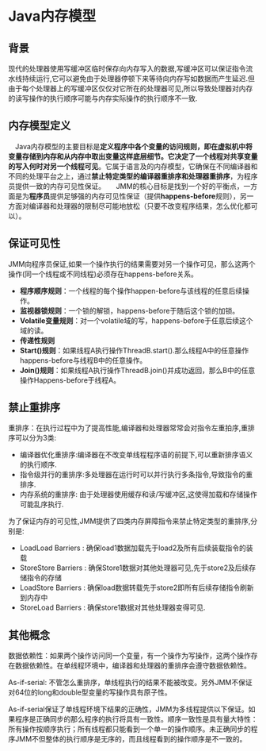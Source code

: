 # Java内存模型

## 背景
 现代的处理器使用写缓冲区临时保存向内存写入的数据,写缓冲区可以保证指令流水线持续运行,它可以避免由于处理器停顿下来等待向内存写如数据而产生延迟.但由于每个处理器上的写缓冲区仅仅对它所在的处理器可见,所以导致处理器对内存的读写操作的执行顺序可能与内存实际操作的执行顺序不一致.

## 内存模型定义
　Java内存模型的主要目标是**定义程序中各个变量的访问规则，即在虚拟机中将变量存储到内存和从内存中取出变量这样底层细节。它决定了一个线程对共享变量的写入何时对另一个线程可见**。它属于语言及的内存模型，它确保在不同编译器和不同的处理平台之上，通过**禁止特定类型的编译器重排序和处理器重排序**，为程序员提供一致的内存可见性保证。
　
  JMM的核心目标是找到一个好的平衡点，一方面是为**程序员**提供足够强的内存可见性保证（提供**happens-before**规则），另一方面对编译器和处理器的限制尽可能地放松（只要不改变程序结果，怎么优化都可以）。

## 保证可见性
JMM向程序员保证,如果一个操作执行的结果需要对另一个操作可见，那么这两个操作(同一个线程或不同线程)必须存在happens-before关系。
 - **程序顺序规则**：一个线程的每个操作happen-before与该线程的任意后续操作。
 - **监视器锁规则**：一个锁的解锁，happens-before于随后这个锁的加锁。
 - **Volatile变量规则**：对一个volatile域的写，happens-before于任意后续这个域的读。
 - **传递性规则**
 - **Start()规则**：如果线程A执行操作ThreadB.start().那么线程A中的任意操作happens-before与线程B中的任意操作。
 - **Join()规则**：如果线程A执行操作ThreadB.join()并成功返回，那么B中的任意操作Happens-before于线程A。

## 禁止重排序
重排序：在执行过程中为了提高性能,编译器和处理器常常会对指令左重拍序,重排序可以分为3类:
 - 编译器优化重排序:编译器在不改变单线程程序语的前提下,可以重新排序语义的执行顺序.
 - 指令级并行的重排序:多处理器在运行时可以并行执行多条指令,导致指令的重排序.
 - 内存系统的重排序: 由于处理器使用缓存和读/写缓冲区,这使得加载和存储操作可能乱序执行.

为了保证内存的可见性,JMM提供了四类内存屏障指令来禁止特定类型的重排序,分别是:
 - LoadLoad Barriers : 确保load1数据加载先于load2及所有后续装载指令的装载
 - StoreStore Barriers : 确保Store1数据对其他处理器可见,先于store2及后续存储指令的存储
 - LoadStore Barriers : 确保load数据转载先于store2即所有后续存储指令刷新到内存中
 - StoreLoad Barriers : 确保store1数据对其他处理器变得可见.
 
## 其他概念
数据依赖性：如果两个操作访问同一个变量，有一个操作为写操作，这两个操作存在数据依赖性。在单线程环境中，编译器和处理器的重排序会遵守数据依赖性。

As-if-serial: 不管怎么重排序，单线程执行的结果不能被改变。另外JMM不保证对64位的long和double型变量的写操作具有原子性。

As-if-serial保证了单线程环境下结果的正确性，JMM为多线程提供以下保证。如果程序是正确同步的那么程序的执行将具有一致性。顺序一致性是具有量大特性：所有操作按顺序执行；所有线程都只能看到一个单一的操作顺序。未正确同步的程序JMM不但整体的执行顺序是无序的，而且线程看到的操作顺序是不一致的。

